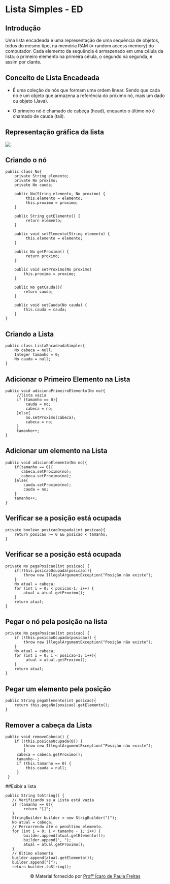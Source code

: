 # Lista Simples - ED

## Introdução

Uma lista encadeada é uma representação de uma sequência de objetos, todos do mesmo tipo, na memória RAM (= random access memory) do computador. Cada elemento da sequência é armazenado em uma célula da lista: o primeiro elemento na primeira célula, o segundo na segunda, e assim por diante.


## Conceito de Lista Encadeada

- É uma coleção de nós que formam uma ordem linear. Sendo que cada nó é um objeto que armazena a referência do próximo nó, mais um dado ou objeto (Java).

- O primeiro nó é chamado de cabeça (head), enquanto o último nó é chamado de cauda (tail).

## Representação gráfica da lista

<img src="https://i.imgur.com/M7biZTl.png">

## Criando o nó

```
public class No{
    private String elemento;
    private No proximo; 
    private No cauda;
    
    public No(String elemento, No proximo) {
         this.elemento = elemento;
         this.proximo = proximo;
    }
    
    public String getElemento() { 
         return elemento; 
    }

    public void setElemento(String elemento) { 
         this.elemento = elemento;
    }
    
    public No getProximo() {
         return proximo;
    }
    
    public void setProximo(No proximo)
        this.proximo = proximo;
    }
    
    public No getCauda(){
        return cauda;
    }
    
    public void setCauda(No cauda) { 
        this.cauda = cauda;
    }
}
```

## Criando a Lista

```
public class ListaEncadeadaSimples{ 
    No cabeca = null;
    Integer tamanho = 0;
    No cauda = null;
}
```

## Adicionar o Primeiro Elemento na Lista

```
public void adicionaPrimeiroElemento(No no){
     //lista vazia
     if (tamanho == 0){ 
         cauda = no;
         cabeca = no;
     }else{ 
         no.setProximo(cabeca);
         cabeca = no;
     }
     tamanho++;
}
```

## Adicionar um elemento na Lista

```
public void adicionaElemento(No no){
    if(tamanho == 0){
       cabeca.setProximo(no);
       cabeca.setProximo(no);
    }else{ 
        cauda.setProximo(no);
        cauda = no;
    }
    tamanho++;
}
```
## Verificar se a posição está ocupada

```
private boolean posicaoOcupada(int posicao){ 
    return posicao >= 0 && posicao < tamanho;
}
```

## Verificar se a posição está ocupada

```
private No pegaPosicao(int posicao) { 
    if(!this.posicaoOcupada(posicao)){
        throw new IllegalArgumentException("Posição não existe");
    }
    No atual = cabeça;
    for (int i = 0; < posicao-1; i++) {
        atual = atual.getProximo(); 
    }
    return atual;
}
```

## Pegar o nó pela posição na lista

```
private No pegaPosicao(int posicao) {
    if (!this.posicaoOcupada(posicao)) { 
        throw new IllegalArgumentException("Posição não existe");
    }
    No atual = cabeca;
    for (int i = 0; i < posicao-1; i++){ 
         atual = atual.getProximo();
    }
    return atual;
}
```

## Pegar um elemento pela posição 

```
public String pegaElemento(int posicao){ 
    return this.pegaNo(posicao).getElemento();
}
```

## Remover a cabeça da Lista

```
public void removeCabeca() {
    if (!this.posicaoOcupada(0)) {
        throw new IllegalArgumentException("Posição não existe");
        }
     cabeca = cabeca.getProximo();
     tamanho--;
     if (this.tamanho == 0) {
         this.cauda = null;
     }
 }
```

##Exibir a lista

```
public String toString() {
   // Verificando se a Lista está vazia
   if (tamanho == 0){ 
        return "[]";
   }
   StringBuilder builder = new StrigBuilder("[");
   No atual = cabeça;
   // Percorrendo até o penúltimo elemento.
   for (int i = 0; i < tamanho - 1; i++) {
        builder.append(atual.getElemento());
        builder.append(", ");
        atual = atual.getProximo();
   }
   // Último elemento
   builder.append(atual.getElemento());
   builder.append("]");
   return builder.toString();
```


<div align="center">
    © Material fornecido por <a href="https://br.linkedin.com/in/icarofreitas">Prof° Ícaro de Paula Freitas</a></p>
</div>
